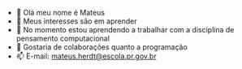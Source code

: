 - 👋 Olá meu nome é Mateus
- 👀 Meus interesses são em aprender
- 🌱 No momento estou aprendendo a trabalhar com a disciplina de pensamento computacional
- 💞️ Gostaria de colaborações quanto a programação
- 📫 E-mail: mateus.herdt@escola.pr.gov.br

<!---
MateusHerdt/MateusHerdt is a ✨ special ✨ repository because its `README.md` (this file) appears on your GitHub profile.
You can click the Preview link to take a look at your changes.
--->
